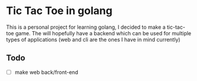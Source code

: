 # Tic Tac Toe in golang

This is a personal project for learning golang, I decided to make a tic-tac-toe game. The will hopefully have a backend which can be used for multiple types of applications (web and cli are the ones I have in mind currently)

## Todo

-   [ ] make web back/front-end

